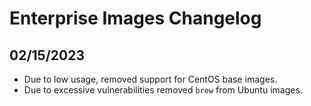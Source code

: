 # Enterprise Images Changelog

## 02/15/2023

- Due to low usage, removed support for CentOS base images. 
- Due to excessive vulnerabilities removed `brew` from Ubuntu images. 
